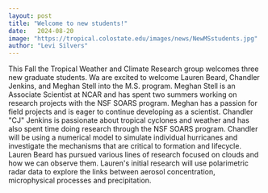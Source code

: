 ```yaml
---
layout: post
title: "Welcome to new students!"
date:   2024-08-20
image: "https://tropical.colostate.edu/images/news/NewMSstudents.jpg"
author: "Levi Silvers"
---
```


This Fall the Tropical Weather and Climate Research group welcomes three new graduate students.  Wa are excited to welcome Lauren Beard, Chandler Jenkins, and Meghan Stell into the M.S. program.  Meghan Stell is an Associate Scientist at NCAR and has spent two summers working on research projects with the NSF SOARS program.  Meghan has a passion for field projects and is eager to continue developing as a scientist.  Chandler "CJ" Jenkins is passionate about tropical cyclones and weather and has also spent time doing research through the NSF SOARS program.  Chandler will be using a numerical model to simulate individual hurricanes and investigate the mechanisms that are critical to formation and lifecycle.  Lauren Beard has pursued various lines of research focused on clouds and how we can observe them.  Lauren's initial research will use polarimetric radar data to explore the links between aerosol concentration, microphysical processes and precipitation.      







